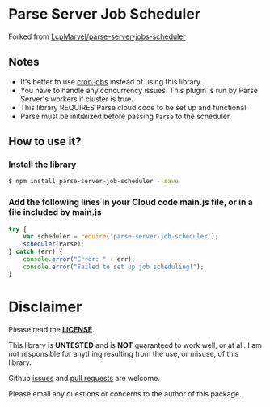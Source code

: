 # Parse Server Job Scheduler

Forked from [LcpMarvel/parse-server-jobs-scheduler](https://github.com/LcpMarvel/parse-server-jobs-scheduler)
## Notes
* It's better to use [cron jobs](https://docs.parseplatform.org/cloudcode/guide/#scheduling-a-job) instead of using this library.
* You have to handle any concurrency issues. This plugin is run by Parse Server's workers if cluster is true.
* This library REQUIRES Parse cloud code to be set up and functional.
* Parse must be initialized before passing `Parse` to the scheduler.
## How to use it?

### Install the library

```sh
$ npm install parse-server-job-scheduler --save
```
### Add the following lines in your Cloud code main.js file, or in a file included by main.js

```js
try {
    var scheduler = require('parse-server-job-scheduler');
    scheduler(Parse);
} catch (err) {
    console.error("Error: " + err);
    console.error("Failed to set up job scheduling!");
}
```

# Disclaimer
Please read the [**LICENSE**](./LICENSE).

This library is **UNTESTED** and is **NOT** guaranteed to work well, or at all. I am not responsible for anything resulting from the use, or misuse, of this library.

Github [issues](https://github.com/LMBernardo/parse-server-job-scheduler/issues/new) and [pull requests](https://github.com/LMBernardo/parse-server-job-scheduler/pulls) are welcome. 

Please email any questions or concerns to the author of this package.